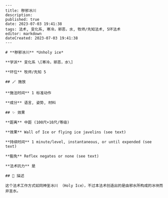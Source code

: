 
    ---
    title: 秽邪冰川
    description: 
    published: true
    date: 2023-07-03 19:41:38
    tags: 法术, 变化系, 寒冷，邪恶，水, 牧师/先知法术, 5环法术
    editor: markdown
    dateCreated: 2023-07-03 19:41:38
    ---

    # **秽邪冰川** *Unholy ice*

    **学派** 变化系 \[寒冷，邪恶，水\] 

    **环位** 牧师/先知 5

    ## 🪄 施放

    **施法时间** 1 标准动作

    **成分** 语言, 姿势, 材料

    ## ✨ 效果  

    **距离** 中距 (100尺+10尺/等级) 

    **效果** Wall of Ice or flying ice javelins (see text) 

    **持续时间** 1 minute/level, instantaneous, or until expended (see text) 

    **豁免** Reflex negates or none (see text)

    **法术抗力** 是

    ## 📖 描述

    这个法术工作方式如同神圣冰川 （Holy Ice），不过本法术创造出的是由邪水所构成的冰块而非圣水。
    